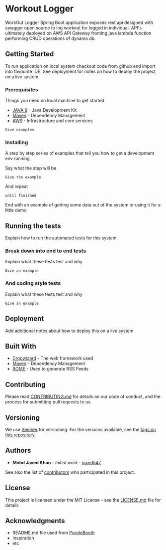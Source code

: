 # Workout Logger

WorkOut Logger Spring Boot application exposes rest api designed with swagger open source to log workout for logged in individual. 
API's ultimately deployed on AWS API Gateway fronting java lambda function performing CRUD operations of dynamo db.  

## Getting Started

To run application on local system checkout code from github and import into favourite IDE.
See deployment for notes on how to deploy the project on a live system.

### Prerequisites

Things you need on local machine to get started

* [JAVA 8](http://www.dropwizard.io/1.0.2/docs/) - Java Development Kit
* [Maven](https://maven.apache.org/) - Dependency Management
* [AWS](https://aws.amazon.com/) - Infrastructure and core services

```
Give examples
```

### Installing

A step by step series of examples that tell you how to get a development env running

Say what the step will be

```
Give the example
```

And repeat

```
until finished
```

End with an example of getting some data out of the system or using it for a little demo

## Running the tests

Explain how to run the automated tests for this system

### Break down into end to end tests

Explain what these tests test and why

```
Give an example
```

### And coding style tests

Explain what these tests test and why

```
Give an example
```

## Deployment

Add additional notes about how to deploy this on a live system

## Built With

* [Dropwizard](http://www.dropwizard.io/1.0.2/docs/) - The web framework used
* [Maven](https://maven.apache.org/) - Dependency Management
* [ROME](https://rometools.github.io/rome/) - Used to generate RSS Feeds

## Contributing

Please read [CONTRIBUTING.md](https://gist.github.com/PurpleBooth/b24679402957c63ec426) for details on our code of conduct, and the process for submitting pull requests to us.

## Versioning

We use [SemVer](http://semver.org/) for versioning. For the versions available, see the [tags on this repository](https://github.com/your/project/tags). 

## Authors

* **Mohd Javed Khan** - *Initial work* - [javed547](https://github.com/javed547)

See also the list of [contributors](https://github.com/javed547/workout-logger/graphs/contributors) who participated in this project.

## License

This project is licensed under the MIT License - see the [LICENSE.md](LICENSE.md) file for details

## Acknowledgments

* README.md file used from [PurpleBooth](https://gist.github.com/PurpleBooth) 
* Inspiration
* etc
